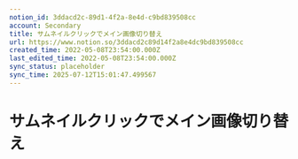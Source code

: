 ```yaml
---
notion_id: 3ddacd2c-89d1-4f2a-8e4d-c9bd839508cc
account: Secondary
title: サムネイルクリックでメイン画像切り替え
url: https://www.notion.so/3ddacd2c89d14f2a8e4dc9bd839508cc
created_time: 2022-05-08T23:54:00.000Z
last_edited_time: 2022-05-08T23:54:00.000Z
sync_status: placeholder
sync_time: 2025-07-12T15:01:47.499567
---
```

# サムネイルクリックでメイン画像切り替え
